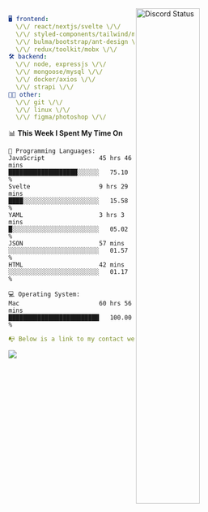 
<a href="https://discord.com/users/279302975371870218" target="_blank">
    <img width="50%" align="right" alt="Discord Status" src="https://lanyard.cnrad.dev/api/279302975371870218?bg=161B22&borderRadius=5px%205px%200%200&hideTimestamp=true&idleMessage=Just%20chillin%27%20at%20the%20moment&animated=true">
</a>

```yaml
🖥️ frontend: 
  \/\/ react/nextjs/svelte \/\/
  \/\/ styled-components/tailwind/mui/
  \/\/ bulma/bootstrap/ant-design \/\/
  \/\/ redux/toolkit/mobx \/\/
🛠 backend: 
  \/\/ node, expressjs \/\/
  \/\/ mongoose/mysql \/\/
  \/\/ docker/axios \/\/
  \/\/ strapi \/\/
👨‍💻 other: 
  \/\/ git \/\/ 
  \/\/ linux \/\/
  \/\/ figma/photoshop \/\/
```
<!--START_SECTION:waka-->
📊 **This Week I Spent My Time On** 

```text
💬 Programming Languages: 
JavaScript               45 hrs 46 mins      ███████████████████░░░░░░   75.10 % 
Svelte                   9 hrs 29 mins       ████░░░░░░░░░░░░░░░░░░░░░   15.58 % 
YAML                     3 hrs 3 mins        █░░░░░░░░░░░░░░░░░░░░░░░░   05.02 % 
JSON                     57 mins             ░░░░░░░░░░░░░░░░░░░░░░░░░   01.57 % 
HTML                     42 mins             ░░░░░░░░░░░░░░░░░░░░░░░░░   01.17 % 

💻 Operating System: 
Mac                      60 hrs 56 mins      █████████████████████████   100.00 % 
```


<!--END_SECTION:waka-->
```yaml
📭 Below is a link to my contact website 
```
<a href="https://mxns.xyz" target="_black"> <img src="https://img.shields.io/badge/website-161B22?style=for-the-badge&logo=About.me&logoColor=white"></img> <a/>
